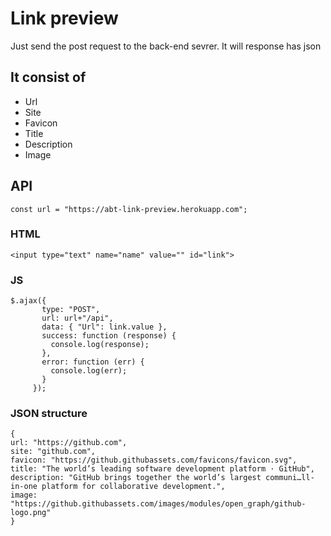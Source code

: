 # Link preview 

Just send the post request to the back-end sevrer. It will
 response has json 
 <br>
 ## It consist of 
  - Url
  - Site
  - Favicon
  - Title
  - Description
  - Image

 ## API
 
 `const url = "https://abt-link-preview.herokuapp.com";`
 
 ### HTML

```
<input type="text" name="name" value="" id="link">
```
### JS
 ``` 
 $.ajax({
        type: "POST",
        url: url+"/api",
        data: { "Url": link.value },
        success: function (response) {
          console.log(response);
        },
        error: function (err) {
          console.log(err);
        }
      });
 ```

### JSON structure 
```
{
url: "https://github.com", 
site: "github.com", 
favicon: "https://github.githubassets.com/favicons/favicon.svg",
title: "The world’s leading software development platform · GitHub", 
description: "GitHub brings together the world’s largest communi…ll-in-one platform for collaborative development.",
image: "https://github.githubassets.com/images/modules/open_graph/github-logo.png"
}
```
